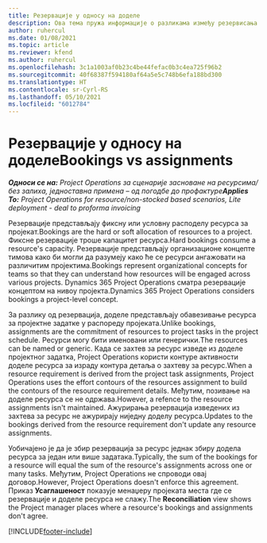 ```yaml
---
title: Резервације у односу на доделе
description: Ова тема пружа информације о разликама између резервисања ресурса и додељивања ресурса.
author: ruhercul
ms.date: 01/08/2021
ms.topic: article
ms.reviewer: kfend
ms.author: ruhercul
ms.openlocfilehash: 3c1a1003af0b23c4be44fefac0b3c4ea725f96b2
ms.sourcegitcommit: 40f68387f594180af64a5e5c748b6efa188bd300
ms.translationtype: HT
ms.contentlocale: sr-Cyrl-RS
ms.lasthandoff: 05/10/2021
ms.locfileid: "6012784"
---
```

# <a name="bookings-vs-assignments"></a><span data-ttu-id="eb20c-103">Резервације у односу на доделе</span><span class="sxs-lookup"><span data-stu-id="eb20c-103">Bookings vs assignments</span></span>

<span data-ttu-id="eb20c-104">_**Односи се на:** Project Operations за сценарије засноване на ресурсима/без залиха, једноставна примена – од погодбе до профактуре_</span><span class="sxs-lookup"><span data-stu-id="eb20c-104">_**Applies To:** Project Operations for resource/non-stocked based scenarios, Lite deployment - deal to proforma invoicing_</span></span>

<span data-ttu-id="eb20c-105">Резервације представљају фиксну или условну расподелу ресурса за пројекат.</span><span class="sxs-lookup"><span data-stu-id="eb20c-105">Bookings are the hard or soft allocation of resources to a project.</span></span> <span data-ttu-id="eb20c-106">Фиксне резервације троше капацитет ресурса.</span><span class="sxs-lookup"><span data-stu-id="eb20c-106">Hard bookings consume a resource's capacity.</span></span> <span data-ttu-id="eb20c-107">Резервације представљају организационе концепте тимова како би могли да разумеју како ће се ресурси ангажовати на различитим пројектима.</span><span class="sxs-lookup"><span data-stu-id="eb20c-107">Bookings represent organizational concepts for teams so that they can understand how resources will be engaged across various projects.</span></span> <span data-ttu-id="eb20c-108">Dynamics 365 Project Operations сматра резервације концептом на нивоу пројекта.</span><span class="sxs-lookup"><span data-stu-id="eb20c-108">Dynamics 365 Project Operations considers bookings a project-level concept.</span></span> 

<span data-ttu-id="eb20c-109">За разлику од резервација, доделе представљају обавезивање ресурса за пројектне задатке у распореду пројеката.</span><span class="sxs-lookup"><span data-stu-id="eb20c-109">Unlike bookings, assignments are the commitment of resources to project tasks in the project schedule.</span></span> <span data-ttu-id="eb20c-110">Ресурси могу бити именовани или генерички.</span><span class="sxs-lookup"><span data-stu-id="eb20c-110">The resources can be named or generic.</span></span>  <span data-ttu-id="eb20c-111">Када се захтев за ресурс изведе из доделе пројектног задатка, Project Operations користи контуре активности доделе ресурса за израду контура детаља о захтеву за ресурс.</span><span class="sxs-lookup"><span data-stu-id="eb20c-111">When a resource requirement is derived from the project task assignments, Project Operations uses the effort contours of the resources assignment to build the contours of the resource requirement details.</span></span> <span data-ttu-id="eb20c-112">Међутим, позивање на доделе ресурса се не одржава.</span><span class="sxs-lookup"><span data-stu-id="eb20c-112">However, a refence to the resource assignments isn't maintained.</span></span> <span data-ttu-id="eb20c-113">Ажурирања резервација изведених из захтева за ресурс не ажурирају ниједну доделу ресурса.</span><span class="sxs-lookup"><span data-stu-id="eb20c-113">Updates to the bookings derived from the resource requirement don't update any resource assignments.</span></span>

<span data-ttu-id="eb20c-114">Уобичајено је да је збир резервација за ресурс једнак збиру додела ресурса за један или више задатака.</span><span class="sxs-lookup"><span data-stu-id="eb20c-114">Typically, the sum of the bookings for a resource will equal the sum of the resource's assignments across one or many tasks.</span></span> <span data-ttu-id="eb20c-115">Међутим, Project Operations не спроводи овај договор.</span><span class="sxs-lookup"><span data-stu-id="eb20c-115">However, Project Operations doesn't enforce this agreement.</span></span> <span data-ttu-id="eb20c-116">Приказ **Усаглашеност** показује менаџеру пројеката места где се резервације и доделе ресурса не слажу.</span><span class="sxs-lookup"><span data-stu-id="eb20c-116">The **Reconciliation** view shows the Project manager places where a resource's bookings and assignments don't agree.</span></span>




[!INCLUDE[footer-include](../includes/footer-banner.md)]